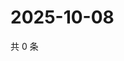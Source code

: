 # 2025-10-08

共 0 条

<!-- BEGIN ZHIHUQUESTIONS -->
<!-- 最后更新时间 Wed Oct 08 2025 00:13:47 GMT+0800 (China Standard Time) -->

<!-- END ZHIHUQUESTIONS -->
